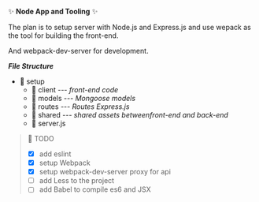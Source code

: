 :sparkles: **Node App and Tooling** :sparkles:

The plan is to setup server with Node.js and Express.js
and use wepack as the tool for building the front-end.

And webpack-dev-server for development.

***File Structure***

* :file_folder: setup
    * :file_folder: client *--- front-end code*
    * :file_folder: models *--- Mongoose models*
    * :file_folder: routes *--- Routes Express.js*
    * :file_folder: shared *--- shared assets betweenfront-end and back-end*
    * :page_facing_up: server.js

> :pencil: TODO
> - [x] add eslint
> - [x] setup Webpack
> - [x] setup webpack-dev-server proxy for api
> - [ ] add Less to the project
> - [ ] add Babel to compile es6 and JSX
